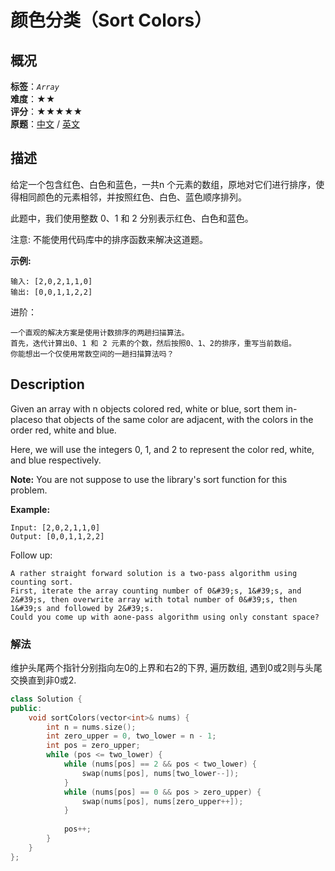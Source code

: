 # 颜色分类（Sort Colors）
## 概况
**标签**：*`Array`*<br>
**难度**：★★<br>
**评分**：★★★★★<br>
**原题**：[中文](https://leetcode-cn.com/problems/sort-colors) / [英文](https://leetcode.com/problems/sort-colors)

## 描述
给定一个包含红色、白色和蓝色，一共n 个元素的数组，原地对它们进行排序，使得相同颜色的元素相邻，并按照红色、白色、蓝色顺序排列。

此题中，我们使用整数 0、1 和 2 分别表示红色、白色和蓝色。

注意:
不能使用代码库中的排序函数来解决这道题。

**示例:**
```
输入: [2,0,2,1,1,0]
输出: [0,0,1,1,2,2]
```

进阶：

	一个直观的解决方案是使用计数排序的两趟扫描算法。
	首先，迭代计算出0、1 和 2 元素的个数，然后按照0、1、2的排序，重写当前数组。
	你能想出一个仅使用常数空间的一趟扫描算法吗？

## Description
Given an array with n objects colored red, white or blue, sort them in-placeso that objects of the same color are adjacent, with the colors in the order red, white and blue.

Here, we will use the integers 0, 1, and 2 to represent the color red, white, and blue respectively.

**Note:**
You are not suppose to use the library&#39;s sort function for this problem.

**Example:**
```
Input: [2,0,2,1,1,0]
Output: [0,0,1,1,2,2]
```

Follow up:

	A rather straight forward solution is a two-pass algorithm using counting sort.
	First, iterate the array counting number of 0&#39;s, 1&#39;s, and 2&#39;s, then overwrite array with total number of 0&#39;s, then 1&#39;s and followed by 2&#39;s.
	Could you come up with aone-pass algorithm using only constant space?


### 解法
维护头尾两个指针分别指向左0的上界和右2的下界, 遍历数组, 遇到0或2则与头尾交换直到非0或2.
```c++
class Solution {
public:
    void sortColors(vector<int>& nums) {
        int n = nums.size();
        int zero_upper = 0, two_lower = n - 1;
        int pos = zero_upper;
        while (pos <= two_lower) {
            while (nums[pos] == 2 && pos < two_lower) {
                swap(nums[pos], nums[two_lower--]);
            }
            while (nums[pos] == 0 && pos > zero_upper) {
                swap(nums[pos], nums[zero_upper++]);
            }
            
            pos++;
        }
    }
};
```